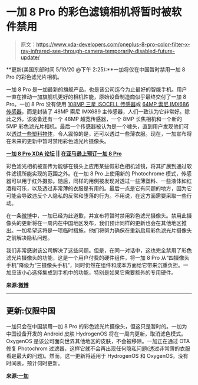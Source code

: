 # 一加 8 Pro 的彩色滤镜相机将暂时被软件禁用

> 原文：<https://www.xda-developers.com/oneplus-8-pro-color-filter-x-ray-infrared-see-through-camera-temporarily-disabled-future-update/>

**更新(美国东部时间 5/19/20 @下午 2:25):**一加将仅在中国暂时禁用一加 8 Pro 的彩色滤光片相机。

一加 8 Pro 是一加最新的旗舰产品，也是该公司迄今为止最好的智能手机。用户一直在推动一加旗舰机更好的相机性能，原始设备制造商似乎最终交付了一加 8 Pro。一加 8 Pro 没有使用 [108MP 三星 ISOCELL 传感器](https://www.xda-developers.com/tag/samsung-isocell-brighthmx/)或 [64MP 索尼 IMX686 传感器](https://www.xda-developers.com/tag/sonyimx686/)，而是封装了 48MP 索尼 IMX689 主传感器，人们一致认为它非常好。除此之外，该设备还有一个 48MP 超宽传感器，一个 8MP 长焦相机和一个新的 5MP 彩色滤光片相机。最后一个传感器被认为是一个噱头，直到用户发现他们可以[透过一些塑料物体](https://www.xda-developers.com/oneplus-8-pro-color-filter-camera-see-through-some-plastic-objects/)，令人震惊的是，还可以透过一些薄衣服。现在，一加宣布将在未来的更新中暂时禁用彩色滤光片摄像头。

**[一加 8 Pro XDA 论坛](https://forum.xda-developers.com/oneplus-8-pro) || [在亚马逊上预订一加 8 Pro](https://www.amazon.in/b/ref=sxts_spks_0_0_845bce3e-ddd6-4733-af0a-adb2d00a478b?node=21439725031&tag=xdaportalin-21)**

彩色滤光相机被宣传为能够在镜头上应用某些假彩色相机滤镜，将其扩展到通过软件滤镜所能实现的范围之外。在一加 8 Pro 上使用新的 Photochrome 模式，传感器可以用于红外摄影。随后，同样的用例被发现对透过一些薄塑料、一些液体如红酒和可乐，以及透过非常薄的衣服是有用的。最后一点是它有问题的地方，因为它可能会导致违反个人隐私的反常和堕落的行为。不用说，在这方面需要采取一些行动。

在一条[微博](https://www.weibo.com/3871046669/J2z9UgzY7?type=comment)中，一加已经为此道歉，并宣布将暂时禁用彩色滤光摄像头。禁用此摄像头的更新将在一周内在中国地区发布，我们预计同样的更新也会在其他地区推出。一加希望这将是一项临时措施，他们将努力确保在重新启用彩色滤光片摄像头之前解决隐私问题。

我们非常感谢该公司解决了这些问题。但是，在同一对话中，这也完全禁用了彩色滤光片摄像头的功能，这是一个用户付费的硬件组件，将一加 8 Pro 从“四摄像头手机”降级为“三摄像头手机”，同时仍然在组件和成本方面给它带来沉重负担。一加应该小心选择集成到手机中的功能，特别是如果它需要额外的专用硬件。

**来源:[微博](https://www.weibo.com/3871046669/J2z9UgzY7?type=comment)**

* * *

## 更新:仅限中国

一加只会在中国禁用一加 8 Pro 的彩色滤光片摄像头，但这只是暂时的。一加为中国设备开发的 Android 皮肤 HydrogenOS 将在一周内更新，取消滤色模式。OxygenOS 是该公司面向世界其他地区的皮肤，不会被移除。一加正在通过 OTA 修复 Photochrom 过滤器，这样它就不会再出现任何隐私问题(透过非常薄的衣服看是最大的问题)。然而，这一更新将适用于 HydrogenOS 和 OxygenOS。没有时间表，预计何时更新。

**来源:[一加](https://forums.oneplus.com/threads/update-on-color-filter-camera.1228622/)**